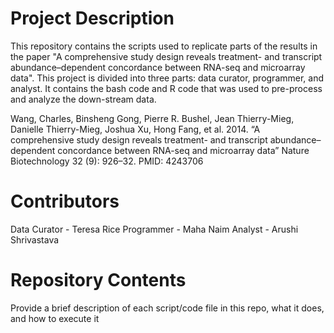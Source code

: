 # Project Description

This repository contains the scripts used to replicate parts of the results in the paper "A comprehensive study design reveals treatment- and transcript abundance–dependent concordance between RNA-seq and microarray data". This project is divided into three parts: data curator, programmer, and analyst. It contains the bash code and R code that was used to pre-process and analyze the down-stream data.

Wang, Charles, Binsheng Gong, Pierre R. Bushel, Jean Thierry-Mieg, Danielle Thierry-Mieg, Joshua Xu, Hong Fang, et al. 2014. “A comprehensive study design reveals treatment- and transcript abundance–dependent concordance between RNA-seq and microarray data” Nature Biotechnology 32 (9): 926–32. PMID: 4243706


# Contributors

Data Curator - Teresa Rice
Programmer - Maha Naim
Analyst - Arushi Shrivastava

# Repository Contents

Provide a brief description of each script/code file in this repo, what it does, and how to execute it
